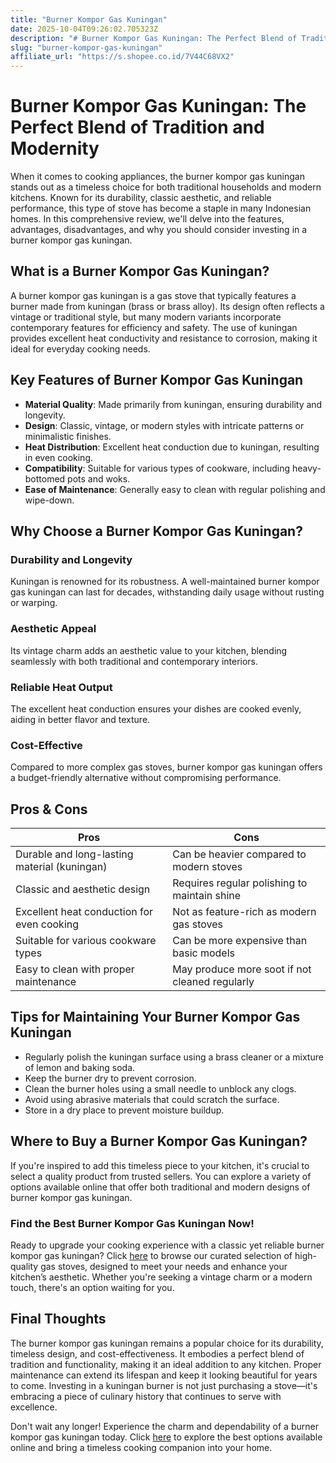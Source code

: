 ```yaml
---
title: "Burner Kompor Gas Kuningan"
date: 2025-10-04T09:26:02.705323Z
description: "# Burner Kompor Gas Kuningan: The Perfect Blend of Tradition and Modernity..."
slug: "burner-kompor-gas-kuningan"
affiliate_url: "https://s.shopee.co.id/7V44C68VX2"
---
```

# Burner Kompor Gas Kuningan: The Perfect Blend of Tradition and Modernity

When it comes to cooking appliances, the burner kompor gas kuningan stands out as a timeless choice for both traditional households and modern kitchens. Known for its durability, classic aesthetic, and reliable performance, this type of stove has become a staple in many Indonesian homes. In this comprehensive review, we'll delve into the features, advantages, disadvantages, and why you should consider investing in a burner kompor gas kuningan.

## What is a Burner Kompor Gas Kuningan?

A burner kompor gas kuningan is a gas stove that typically features a burner made from kuningan (brass or brass alloy). Its design often reflects a vintage or traditional style, but many modern variants incorporate contemporary features for efficiency and safety. The use of kuningan provides excellent heat conductivity and resistance to corrosion, making it ideal for everyday cooking needs.

## Key Features of Burner Kompor Gas Kuningan

- **Material Quality**: Made primarily from kuningan, ensuring durability and longevity.
- **Design**: Classic, vintage, or modern styles with intricate patterns or minimalistic finishes.
- **Heat Distribution**: Excellent heat conduction due to kuningan, resulting in even cooking.
- **Compatibility**: Suitable for various types of cookware, including heavy-bottomed pots and woks.
- **Ease of Maintenance**: Generally easy to clean with regular polishing and wipe-down.

## Why Choose a Burner Kompor Gas Kuningan?

### Durability and Longevity

Kuningan is renowned for its robustness. A well-maintained burner kompor gas kuningan can last for decades, withstanding daily usage without rusting or warping.

### Aesthetic Appeal

Its vintage charm adds an aesthetic value to your kitchen, blending seamlessly with both traditional and contemporary interiors.

### Reliable Heat Output

The excellent heat conduction ensures your dishes are cooked evenly, aiding in better flavor and texture.

### Cost-Effective

Compared to more complex gas stoves, burner kompor gas kuningan offers a budget-friendly alternative without compromising performance.

## Pros & Cons

| Pros                                               | Cons                                           |
|----------------------------------------------------|------------------------------------------------|
| Durable and long-lasting material (kuningan)      | Can be heavier compared to modern stoves     |
| Classic and aesthetic design                      | Requires regular polishing to maintain shine|
| Excellent heat conduction for even cooking      | Not as feature-rich as modern gas stoves   |
| Suitable for various cookware types               | Can be more expensive than basic models     |
| Easy to clean with proper maintenance             | May produce more soot if not cleaned regularly |

## Tips for Maintaining Your Burner Kompor Gas Kuningan

- Regularly polish the kuningan surface using a brass cleaner or a mixture of lemon and baking soda.
- Keep the burner dry to prevent corrosion.
- Clean the burner holes using a small needle to unblock any clogs.
- Avoid using abrasive materials that could scratch the surface.
- Store in a dry place to prevent moisture buildup.

## Where to Buy a Burner Kompor Gas Kuningan?

If you're inspired to add this timeless piece to your kitchen, it's crucial to select a quality product from trusted sellers. You can explore a variety of options available online that offer both traditional and modern designs of burner kompor gas kuningan.

### Find the Best Burner Kompor Gas Kuningan Now!

Ready to upgrade your cooking experience with a classic yet reliable burner kompor gas kuningan? Click [here](https://s.shopee.co.id/7V44C68VX2) to browse our curated selection of high-quality gas stoves, designed to meet your needs and enhance your kitchen’s aesthetic. Whether you're seeking a vintage charm or a modern touch, there's an option waiting for you.

## Final Thoughts

The burner kompor gas kuningan remains a popular choice for its durability, timeless design, and cost-effectiveness. It embodies a perfect blend of tradition and functionality, making it an ideal addition to any kitchen. Proper maintenance can extend its lifespan and keep it looking beautiful for years to come. Investing in a kuningan burner is not just purchasing a stove—it's embracing a piece of culinary history that continues to serve with excellence.

Don't wait any longer! Experience the charm and dependability of a burner kompor gas kuningan today. Click [here](https://s.shopee.co.id/7V44C68VX2) to explore the best options available online and bring a timeless cooking companion into your home.